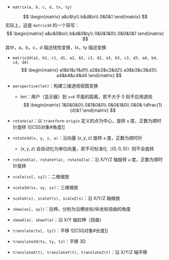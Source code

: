 - `matrix(a, b, c, d, tx, ty)`

$$
\begin{matrix}
a&c&ty\\
b&d&tx\\
0&0&1
\end{matrix}
$$
实际上，这是 `matrix3d` 的一个简写：
$$
\begin{matrix}
a&c&0&tx\\
b&d&0&ty\\
0&0&1&0\\
0&0&0&1
\end{matrix}
$$
其中，a，b，c，d 描述线性变换，tx，ty 描述变换

- `matrix3d(a1, b1, c1, d1, a2, b2, c2, d2, a3, b3, c3, d3, a4, b4, c4, d4)`
$$
\begin{matrix}
a1&b1&c1&d1\\
a2&b2&c2&d2\\
a3&b3&c3&d3\\
a4&b4&c4&d4
\end{matrix}
$$

- `perspective(len)`：构建三维透视视图变换
	- len：用户（显示器）到 `z=0` 平面的距离，若不大于 0 则不应用透视
$$
\begin{matrix}
1&0&0&0\\
0&1&0&0\\
0&0&1&0\\
0&0&-\dfrac{1}{d}&1
\end{matrix}
$$

- `rotate(a)`：以 `transform-origin` 定义的点为中心，旋转 `a` 度，正数为顺时针旋转
![[CSS对象#角度]]

- `rotate3d(x, y, z, a)`：沿向量 $(x, y, z)$ 旋转 `a` 度，正数为顺时针
	- $(x, y, z)$ 会自动化为单位向量，若不可标准化（$(0, 0, 0)$）则不会旋转
- `rotateX(a), rotateY(a), rotateZ(a)`：沿 X/Y/Z 轴旋转 `a` 度，正数为顺时针旋转
- `scale(sx[, sy])`：二维缩放
- `scale3d(sx, sy, sz)`：三维缩放
- `scaleX(s), scaleY(s), scaleZ(s)`：沿 X/Y/Z 轴缩放
- `skew(ax[, ay])`：拉伸，分别为沿横坐标/纵坐标扭曲的角度
- `skewX(a), skewY(a)`：沿 X/Y 轴拉伸（扭曲）
- `translate(tx[, ty])`：平移
![[CSS对象#长度]]

- `translate3d(tx, ty, tz)`：平移 3D
- `translateX(t), translateY(t), translateZ(t)`：沿 X/Y/Z 轴平移
